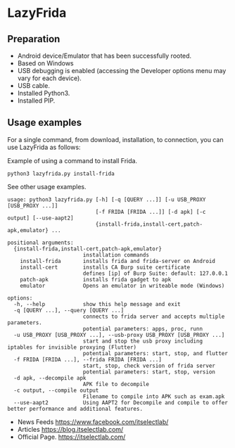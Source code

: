 # **LazyFrida**

## Preparation

- Android device/Emulator that has been successfully rooted.
- Based on Windows
- USB debugging is enabled (accessing the Developer options menu may vary for each device).
- USB cable.
- Installed Python3.
- Installed PIP.

## Usage examples

For a single command, from download, installation, to connection, you can use LazyFrida as follows:

Example of using a command to install Frida.

```
python3 lazyfrida.py install-frida
```

See other usage examples.

```
usage: python3 lazyfrida.py [-h] [-q [QUERY ...]] [-u USB_PROXY [USB_PROXY ...]]
                            [-f FRIDA [FRIDA ...]] [-d apk] [-c output] [--use-aapt2]
                            {install-frida,install-cert,patch-apk,emulator} ...

positional arguments:
  {install-frida,install-cert,patch-apk,emulator}
                        installation commands
    install-frida       installs frida and frida-server on Android
    install-cert        installs CA Burp suite certificate
                        defines [ip] of Burp Suite: default: 127.0.0.1
    patch-apk           installs frida gadget to apk
    emulator            Opens an emulator in writeable mode (Windows)

options:
  -h, --help            show this help message and exit
  -q [QUERY ...], --query [QUERY ...]
                        connects to frida server and accepts multiple parameters.
                        potential parameters: apps, proc, runn
  -u USB_PROXY [USB_PROXY ...], --usb-proxy USB_PROXY [USB_PROXY ...]
                        start and stop the usb proxy including iptables for invisible proxying (Flutter)
                        potential parameters: start, stop, and flutter
  -f FRIDA [FRIDA ...], --frida FRIDA [FRIDA ...]
                        start, stop, check version of frida server
                        potential parameters: start, stop, version
  -d apk, --decompile apk
                        APK file to decompile
  -c output, --compile output
                        Filename to compile into APK such as exam.apk
  --use-aapt2           Using AAPT2 for Decompile and compile to offer better performance and additional features.
```

- News Feeds https://www.facebook.com/itselectlab/
- Articles https://blog.itselectlab.com/
- Official Page. https://itselectlab.com/
